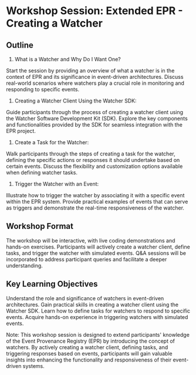 # Workshop Session: Extended EPR - Creating a Watcher

## Outline

1. What is a Watcher and Why Do I Want One?

Start the session by providing an overview of what a watcher is in the context
of EPR and its significance in event-driven architectures. Discuss real-world
scenarios where watchers play a crucial role in monitoring and responding to
specific events.

1. Creating a Watcher Client Using the Watcher SDK:

Guide participants through the process of creating a watcher client using the
Watcher Software Development Kit (SDK). Explore the key components and
functionalities provided by the SDK for seamless integration with the EPR
project.

1. Create a Task for the Watcher:

Walk participants through the steps of creating a task for the watcher, defining
the specific actions or responses it should undertake based on certain events.
Discuss the flexibility and customization options available when defining
watcher tasks.

1. Trigger the Watcher with an Event:

Illustrate how to trigger the watcher by associating it with a specific event
within the EPR system. Provide practical examples of events that can serve as
triggers and demonstrate the real-time responsiveness of the watcher.

## Workshop Format

The workshop will be interactive, with live coding demonstrations and hands-on
exercises. Participants will actively create a watcher client, define tasks, and
trigger the watcher with simulated events. Q&A sessions will be incorporated to
address participant queries and facilitate a deeper understanding.

## Key Learning Objectives

Understand the role and significance of watchers in event-driven architectures.
Gain practical skills in creating a watcher client using the Watcher SDK. Learn
how to define tasks for watchers to respond to specific events. Acquire hands-on
experience in triggering watchers with simulated events.

Note: This workshop session is designed to extend participants' knowledge of the
Event Provenance Registry (EPR) by introducing the concept of watchers. By
actively creating a watcher client, defining tasks, and triggering responses
based on events, participants will gain valuable insights into enhancing the
functionality and responsiveness of their event-driven systems.
